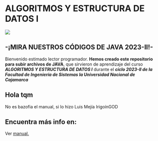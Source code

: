 # ALGORITMOS Y ESTRUCTURA DE DATOS I
<img src="https://i.imgur.com/aA79zwR.png">

## -¡MIRA NUESTROS CÓDIGOS DE JAVA 2023-II!-
Bienvenido estimado lector programador. **Hemos creado este repositorio para subir archivos de JAVA**, que sirvieron de aprendizaje del curso **_ALGORITMOS Y ESTRUCTURA DE DATOS I_** durante el **_ciclo 2023-II de la Facultad de Ingeniería de Sistemas la Universidad Nacional de Cajamarca_** 

## Hola tqm
No es bazofia el manual, si lo hizo Luis Mejía IrigoínGOD 

## Encuentra más info en: 
Ver [manual.](docs/Info.md)
